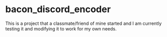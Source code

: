 # bacon_discord_encoder
This is a project that a classmate/friend of mine started and I am currently testing it and modifying it to work for my own needs.
